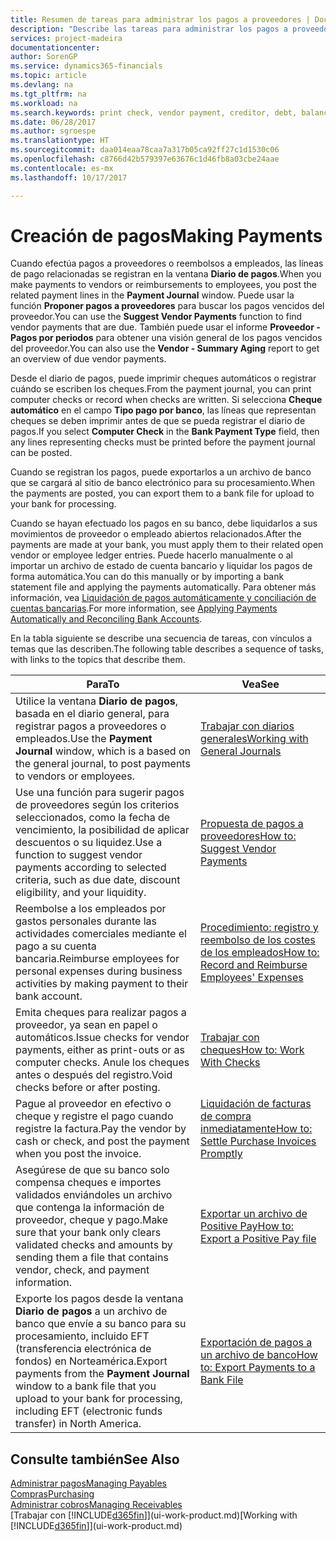 ```yaml
---
title: Resumen de tareas para administrar los pagos a proveedores | Documentos de Microsoft
description: "Describe las tareas para administrar los pagos a proveedores o acreedores, incluido el registro de líneas de pago y la obtención de un resumen del saldo vencido."
services: project-madeira
documentationcenter: 
author: SorenGP
ms.service: dynamics365-financials
ms.topic: article
ms.devlang: na
ms.tgt_pltfrm: na
ms.workload: na
ms.search.keywords: print check, vendor payment, creditor, debt, balance due, AP
ms.date: 06/28/2017
ms.author: sgroespe
ms.translationtype: HT
ms.sourcegitcommit: daa014eaa78caa7a317b05ca92ff27c1d1530c06
ms.openlocfilehash: c8766d42b579397e63676c1d46fb8a03cbe24aae
ms.contentlocale: es-mx
ms.lasthandoff: 10/17/2017

---
```

# <a name="making-payments"></a><span data-ttu-id="293f4-103">Creación de pagos</span><span class="sxs-lookup"><span data-stu-id="293f4-103">Making Payments</span></span>
<span data-ttu-id="293f4-104">Cuando efectúa pagos a proveedores o reembolsos a empleados, las líneas de pago relacionadas se registran en la ventana **Diario de pagos**.</span><span class="sxs-lookup"><span data-stu-id="293f4-104">When you make payments to vendors or reimbursements to employees, you post the related payment lines in the **Payment Journal** window.</span></span> <span data-ttu-id="293f4-105">Puede usar la función **Proponer pagos a proveedores** para buscar los pagos vencidos del proveedor.</span><span class="sxs-lookup"><span data-stu-id="293f4-105">You can use the **Suggest Vendor Payments** function to find vendor payments that are due.</span></span> <span data-ttu-id="293f4-106">También puede usar el informe **Proveedor - Pagos por periodos** para obtener una visión general de los pagos vencidos del proveedor.</span><span class="sxs-lookup"><span data-stu-id="293f4-106">You can also use the **Vendor - Summary Aging** report to get an overview of due vendor payments.</span></span>

<span data-ttu-id="293f4-107">Desde el diario de pagos, puede imprimir cheques automáticos o registrar cuándo se escriben los cheques.</span><span class="sxs-lookup"><span data-stu-id="293f4-107">From the payment journal, you can print computer checks or record when checks are written.</span></span> <span data-ttu-id="293f4-108">Si selecciona **Cheque automático** en el campo **Tipo pago por banco**, las líneas que representan cheques se deben imprimir antes de que se pueda registrar el diario de pagos.</span><span class="sxs-lookup"><span data-stu-id="293f4-108">If you select **Computer Check** in the **Bank Payment Type** field, then any lines representing checks must be printed before the payment journal can be posted.</span></span>

<span data-ttu-id="293f4-109">Cuando se registran los pagos, puede exportarlos a un archivo de banco que se cargará al sitio de banco electrónico para su procesamiento.</span><span class="sxs-lookup"><span data-stu-id="293f4-109">When the payments are posted, you can export them to a bank file for upload to your bank for processing.</span></span>

<span data-ttu-id="293f4-110">Cuando se hayan efectuado los pagos en su banco, debe liquidarlos a sus movimientos de proveedor o empleado abiertos relacionados.</span><span class="sxs-lookup"><span data-stu-id="293f4-110">After the payments are made at your bank, you must apply them to their related open vendor or employee ledger entries.</span></span> <span data-ttu-id="293f4-111">Puede hacerlo manualmente o al importar un archivo de estado de cuenta bancario y liquidar los pagos de forma automática.</span><span class="sxs-lookup"><span data-stu-id="293f4-111">You can do this manually or by importing a bank statement file and applying the payments automatically.</span></span> <span data-ttu-id="293f4-112">Para obtener más información, vea [Liquidación de pagos automáticamente y conciliación de cuentas bancarias](receivables-apply-payments-auto-reconcile-bank-accounts.md).</span><span class="sxs-lookup"><span data-stu-id="293f4-112">For more information, see [Applying Payments Automatically and Reconciling Bank Accounts](receivables-apply-payments-auto-reconcile-bank-accounts.md).</span></span>

<span data-ttu-id="293f4-113">En la tabla siguiente se describe una secuencia de tareas, con vínculos a temas que las describen.</span><span class="sxs-lookup"><span data-stu-id="293f4-113">The following table describes a sequence of tasks, with links to the topics that describe them.</span></span>

| <span data-ttu-id="293f4-114">Para</span><span class="sxs-lookup"><span data-stu-id="293f4-114">To</span></span> | <span data-ttu-id="293f4-115">Vea</span><span class="sxs-lookup"><span data-stu-id="293f4-115">See</span></span> |
| --- | --- |
|<span data-ttu-id="293f4-116">Utilice la ventana **Diario de pagos**, basada en el diario general, para registrar pagos a proveedores o empleados.</span><span class="sxs-lookup"><span data-stu-id="293f4-116">Use the **Payment Journal** window, which is a based on the general journal, to post payments to vendors or employees.</span></span>|[<span data-ttu-id="293f4-117">Trabajar con diarios generales</span><span class="sxs-lookup"><span data-stu-id="293f4-117">Working with General Journals</span></span>](ui-work-general-journals.md)|
| <span data-ttu-id="293f4-118">Use una función para sugerir pagos de proveedores según los criterios seleccionados, como la fecha de vencimiento, la posibilidad de aplicar descuentos o su liquidez.</span><span class="sxs-lookup"><span data-stu-id="293f4-118">Use a function to suggest vendor payments according to selected criteria, such as due date, discount eligibility, and your liquidity.</span></span> |[<span data-ttu-id="293f4-119">Propuesta de pagos a proveedores</span><span class="sxs-lookup"><span data-stu-id="293f4-119">How to: Suggest Vendor Payments</span></span>](payables-how-suggest-vendor-payments.md) |
|<span data-ttu-id="293f4-120">Reembolse a los empleados por gastos personales durante las actividades comerciales mediante el pago a su cuenta bancaria.</span><span class="sxs-lookup"><span data-stu-id="293f4-120">Reimburse employees for personal expenses during business activities by making payment to their bank account.</span></span>|[<span data-ttu-id="293f4-121">Procedimiento: registro y reembolso de los costes de los empleados</span><span class="sxs-lookup"><span data-stu-id="293f4-121">How to: Record and Reimburse Employees' Expenses</span></span>](finance-how-record-reimburse-employee-expenses.md)|
| <span data-ttu-id="293f4-122">Emita cheques para realizar pagos a proveedor, ya sean en papel o automáticos.</span><span class="sxs-lookup"><span data-stu-id="293f4-122">Issue checks for vendor payments, either as print-outs or as computer checks.</span></span> <span data-ttu-id="293f4-123">Anule los cheques antes o después del registro.</span><span class="sxs-lookup"><span data-stu-id="293f4-123">Void checks before or after posting.</span></span> |[<span data-ttu-id="293f4-124">Trabajar con cheques</span><span class="sxs-lookup"><span data-stu-id="293f4-124">How to: Work With Checks</span></span>](payables-how-work-checks.md) |
| <span data-ttu-id="293f4-125">Pague al proveedor en efectivo o cheque y registre el pago cuando registre la factura.</span><span class="sxs-lookup"><span data-stu-id="293f4-125">Pay the vendor by cash or check, and post the payment when you post the invoice.</span></span> |[<span data-ttu-id="293f4-126">Liquidación de facturas de compra inmediatamente</span><span class="sxs-lookup"><span data-stu-id="293f4-126">How to: Settle Purchase Invoices Promptly</span></span>](finance-how-to-settle-purchase-invoices-promptly.md) |
| <span data-ttu-id="293f4-127">Asegúrese de que su banco solo compensa cheques e importes validados enviándoles un archivo que contenga la información de proveedor, cheque y pago.</span><span class="sxs-lookup"><span data-stu-id="293f4-127">Make sure that your bank only clears validated checks and amounts by sending them a file that contains vendor, check, and payment information.</span></span> |[<span data-ttu-id="293f4-128">Exportar un archivo de Positive Pay</span><span class="sxs-lookup"><span data-stu-id="293f4-128">How to: Export a Positive Pay file</span></span>](finance-how-positive-pay.md) |
|<span data-ttu-id="293f4-129">Exporte los pagos desde la ventana **Diario de pagos** a un archivo de banco que envíe a su banco para su procesamiento, incluido EFT (transferencia electrónica de fondos) en Norteamérica.</span><span class="sxs-lookup"><span data-stu-id="293f4-129">Export payments from the **Payment Journal** window to a bank file that you upload to your bank for processing, including EFT (electronic funds transfer) in North America.</span></span> |[<span data-ttu-id="293f4-130">Exportación de pagos a un archivo de banco</span><span class="sxs-lookup"><span data-stu-id="293f4-130">How to: Export Payments to a Bank File</span></span>](payables-how-export-payments-bank-file.md)|  

## <a name="see-also"></a><span data-ttu-id="293f4-131">Consulte también</span><span class="sxs-lookup"><span data-stu-id="293f4-131">See Also</span></span>
[<span data-ttu-id="293f4-132">Administrar pagos</span><span class="sxs-lookup"><span data-stu-id="293f4-132">Managing Payables</span></span>](payables-manage-payables.md)  
[<span data-ttu-id="293f4-133">Compras</span><span class="sxs-lookup"><span data-stu-id="293f4-133">Purchasing</span></span>](purchasing-manage-purchasing.md)  
[<span data-ttu-id="293f4-134">Administrar cobros</span><span class="sxs-lookup"><span data-stu-id="293f4-134">Managing Receivables</span></span>](receivables-manage-receivables.md)  
<span data-ttu-id="293f4-135">[Trabajar con [!INCLUDE[d365fin](includes/d365fin_md.md)]](ui-work-product.md)</span><span class="sxs-lookup"><span data-stu-id="293f4-135">[Working with [!INCLUDE[d365fin](includes/d365fin_md.md)]](ui-work-product.md)</span></span>  


